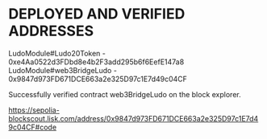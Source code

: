 
# DEPLOYED AND VERIFIED ADDRESSES

LudoModule#Ludo20Token - 0xe4Aa0522d3FDbd8e4b2F3add295b6f6EefE147a8
LudoModule#web3BridgeLudo - 0x9847d973FD671DCE663a2e325D97c1E7d49c04CF


Successfully verified contract web3BridgeLudo on the block explorer.

https://sepolia-blockscout.lisk.com/address/0x9847d973FD671DCE663a2e325D97c1E7d49c04CF#code